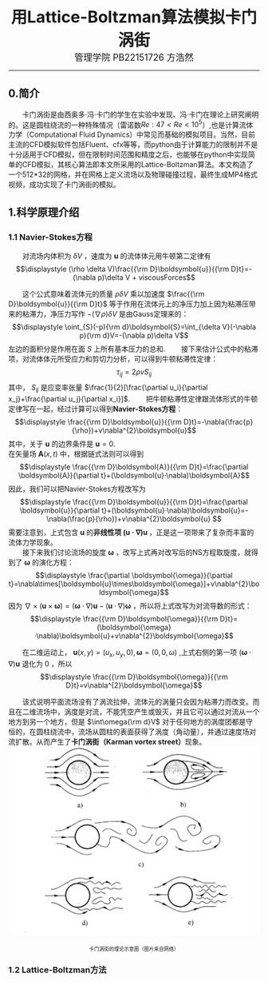 <center>
    <font size="6">
        <b>用Lattice-Boltzman算法模拟卡门涡街</b>
    </font>
    <br>
    <font size="4">
        管理学院 PB22151726 方浩然
    </font>
</center>
<hr>

## 0.简介
&emsp;&emsp;卡门涡街是由西奥多·冯·卡门的学生在实验中发现、冯·卡门在理论上研究阐明的。这是圆柱绕流的一种特殊情况（雷诺数$Re:47 < Re < 10^{5}$）,也是计算流体力学（Computational Fluid Dynamics）中常见而基础的模拟项目。当然，目前主流的CFD模拟软件包括Fluent、cfx等等，而python由于计算能力的限制并不是十分适用于CFD模拟，但在限制时间范围和精度之后，也能够在python中实现简单的CFD模拟，其核心算法即本文所采用的Lattice-Boltzman算法。本文构造了一个512*32的网格，并在网格上定义流场以及物理碰撞过程，最终生成MP4格式视频，成功实现了卡门涡街的模拟。

## 1.科学原理介绍

### 1.1 Navier-Stokes方程
&emsp;&emsp;对流场内体积为 $\delta V$ ，速度为 $\boldsymbol{u}$ 的流体体元用牛顿第二定律有
$$\displaystyle
(\rho \delta V)\frac{{\rm D}\boldsymbol{u}}{{\rm D}t}=-(\nabla p)\delta V + viscousForces$$

&emsp;&emsp;这个公式意味着流体元的质量 $\rho \delta V$ 乘以加速度 $\frac{{\rm D}\boldsymbol{u}}{{\rm D}t}$ 等于作用在流体元上的净压力加上因为粘滞压带来的粘滞力，净压力写作 $-(\nabla\rho)\delta V$ 是由Gauss定理来的：
$$\displaystyle
\oint_{S}(-p){\rm d}\boldsymbol{S}=\int_{\delta V}(-\nabla p){\rm d}V=-(\nabla p)\delta V$$
左边的面积分是作用在面 $S$ 上所有基本压力的总和.
&emsp;&emsp;接下来估计公式中的粘滞项，对流体体元所受应力和剪切力分析，可以得到牛顿粘滞性定律：
$$\displaystyle
\tau_{ij}=2\rho vS_{ij}$$
其中， $S_{ij}$ 是应变率张量 $\frac{1}{2}[\frac{\partial u_i}{\partial x_j}+\frac{\partial u_j}{\partial x_i}]$.
&emsp;&emsp;把牛顿粘滞性定律跟流体形式的牛顿定律写在一起，经过计算可以得到<b>Navier-Stokes方程</b>：
$$\displaystyle
\frac{{\rm D}\boldsymbol{u}}{{\rm D}t}=-\nabla(\frac{p}{\rho})+v\nabla^{2}\boldsymbol{u}$$
其中，关于 $\boldsymbol{u}$ 的边界条件是 $\boldsymbol{u}=0$.
<br>
在矢量场 $\boldsymbol{A}(x,t)$ 中，根据链式法则可以得到
$$\displaystyle
\frac{{\rm D}\boldsymbol{A}}{{\rm D}t}=\frac{\partial \boldsymbol{A}}{\partial t}+(\boldsymbol{u}·\nabla)\boldsymbol{A}$$
因此，我们可以把Navier-Stokes方程改写为
$$\displaystyle
\frac{{\rm D}\boldsymbol{u}}{{\rm D}t}=\frac{\partial \boldsymbol{u}}{\partial t}+(\boldsymbol{u}·\nabla)\boldsymbol{u}=-\nabla(\frac{p}{\rho})+v\nabla^{2}\boldsymbol{u}
$$
需要注意到，上式包含 $\boldsymbol{u}$ 的<b>非线性项 $(\boldsymbol{u}·\nabla)\boldsymbol{u}$ </b>，正是这一项带来了复杂而丰富的流体力学现象。
<br>
&emsp;&emsp;接下来我们讨论流场的旋度 $\boldsymbol{\omega}$ ，改写上式再对改写后的NS方程取旋度，就得到了 $\boldsymbol{\omega}$ 的演化方程：
$$\displaystyle
\frac{\partial \boldsymbol{\omega}}{\partial t}=\nabla\times[\boldsymbol{u}\times\boldsymbol{\omega}]+v\nabla^{2}\boldsymbol{\omega}$$
因为 $\nabla\times(\boldsymbol{u}\times\boldsymbol{\omega})=(\boldsymbol{\omega}·\nabla)\boldsymbol{u}-(\boldsymbol{u}·\nabla)\boldsymbol{\omega}$ ，所以将上式改写为对流导数的形式：
$$\displaystyle
\frac{{\rm D}\boldsymbol{\omega}}{{\rm D}t}=(\boldsymbol{\omega}·\nabla)\boldsymbol{u}+v\nabla^{2}\boldsymbol{\omega}$$

&emsp;&emsp;在二维运动上， $\boldsymbol{u}(x,y)=(u_x,u_y,0),\boldsymbol{\omega}=(0,0,\omega)$ ,上式右侧的第一项 $(\boldsymbol{\omega}·\nabla)\boldsymbol{u}$ 退化为 $0$ ，所以
$$\displaystyle
\frac{{\rm D}\boldsymbol{\omega}}{{\rm D}t}=v\nabla^{2}\boldsymbol{\omega}$$

&emsp;&emsp;该式说明平面流场没有了涡流拉伸，流体元的涡量只会因为粘滞力而改变。而且在二维流场中，涡度是对流，不能凭空产生或毁灭，并且它可以通过对流从一个地方到另一个地方，但是 $\int\omega{\rm d}V$ 对于任何地方的涡度团都是守恒的，在圆柱绕流中，流场从圆柱的表面获得了涡度（角动量），并通过速度场对流扩散。从而产生了<b>卡门涡街（Karman vortex street）</b>现象。
![理论示意图](/理论示意图.jpg)
<center>
    <font size="1">
    卡门涡街的理论示意图（图片来自网络）
    </font>
</center>

### 1.2 Lattice-Boltzman方法
&emsp;&emsp;